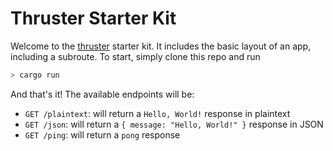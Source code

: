 # Thruster Starter Kit

Welcome to the [thruster](https://github.com/trezm/thruster) starter kit. It includes the basic layout of an app, including a subroute. To start, simply clone this repo and run

```bash
> cargo run
```

And that's it! The available endpoints will be:
- `GET /plaintext`: will return a `Hello, World!` response in plaintext
- `GET /json`: will return a `{ message: "Hello, World!" }` response in JSON
- `GET /ping`: will return a `pong` response
